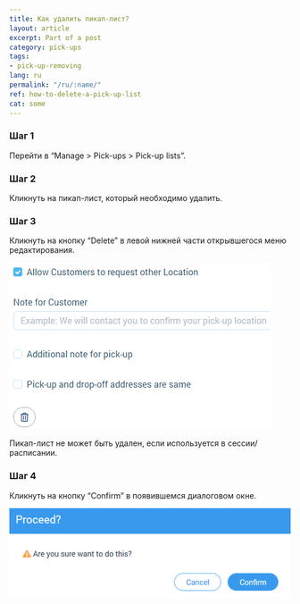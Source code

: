 ```yaml
---
title: Как удалить пикап-лист?
layout: article
excerpt: Part of a post
category: pick-ups
tags:
- pick-up-removing
lang: ru
permalink: "/ru/:name/"
ref: how-to-delete-a-pick-up-list
cat: some
---
```


### **Шаг 1**

Перейти в “Manage > Pick-ups > Pick-up lists”.

### **Шаг 2**

Кликнуть на пикап-лист, который необходимо удалить.

### **Шаг 3**

Кликнуть на кнопку “Delete” в левой нижней части открывшегося меню редактирования.

![How_to_delete_a_pick_up_list1](/assets/images/how_to_delete_a_pick_up_list1.png)

Пикап-лист не может быть удален, если используется в сессии/расписании.

### **Шаг 4**

Кликнуть на кнопку “Confirm” в появившемся диалоговом окне.

![How_to_delete_a_pick_up_list2](/assets/images/how_to_delete_a_pick_up_list2.png)

